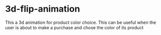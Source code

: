 # 3d-flip-animation

This a 3d animation for product color choice.
This can be useful when the user is about to 
make a purchase and chose the color of its product 
